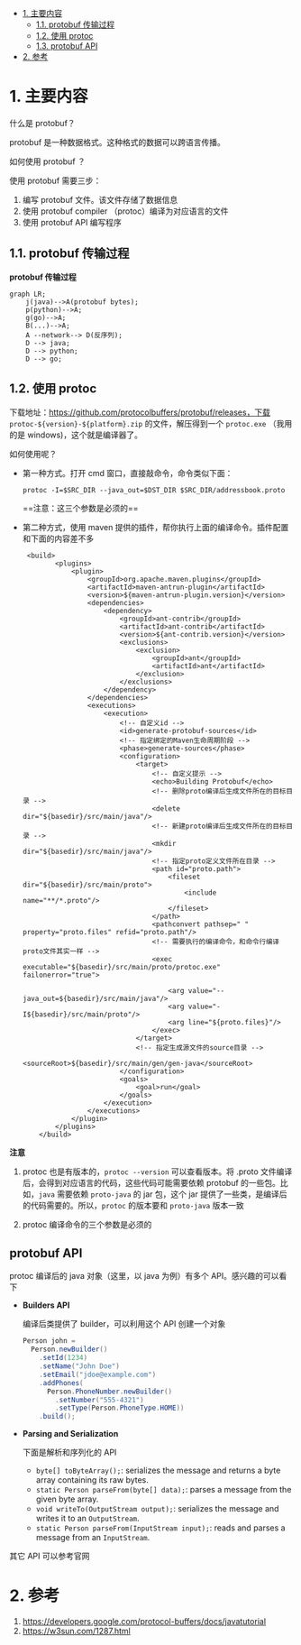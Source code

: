 
<!-- TOC -->

- [1. 主要内容](#1-%E4%B8%BB%E8%A6%81%E5%86%85%E5%AE%B9)
    - [1.1. protobuf 传输过程](#11-protobuf-%E4%BC%A0%E8%BE%93%E8%BF%87%E7%A8%8B)
    - [1.2. 使用 protoc](#12-%E4%BD%BF%E7%94%A8-protoc)
    - [1.3. protobuf API](#13-protobuf-api)
- [2. 参考](#2-%E5%8F%82%E8%80%83)

<!-- /TOC -->

# 1. 主要内容

什么是 protobuf？

protobuf 是一种数据格式。这种格式的数据可以跨语言传播。

如何使用 protobuf ？

使用 protobuf 需要三步：

1. 编写 protobuf 文件。该文件存储了数据信息
2. 使用 protobuf compiler （protoc）编译为对应语言的文件
3. 使用 protobuf API 编写程序



## 1.1. protobuf 传输过程



**protobuf 传输过程** 



```mermaid
graph LR;
    j(java)-->A(protobuf bytes);
    p(python)-->A;
    g(go)-->A;
    B(...)-->A;
    A --network--> D(反序列);
    D --> java;
    D --> python;
    D --> go;
```





## 1.2. 使用 protoc

下载地址：https://github.com/protocolbuffers/protobuf/releases，下载 `protoc-${version}-${platform}.zip` 的文件，解压得到一个 `protoc.exe` （我用的是 windows)，这个就是编译器了。

如何使用呢？

- 第一种方式。打开 cmd 窗口，直接敲命令，命令类似下面：

  ```
  protoc -I=$SRC_DIR --java_out=$DST_DIR $SRC_DIR/addressbook.proto
  ```

  ==注意：这三个参数是必须的==

- 第二种方式，使用 maven 提供的插件，帮你执行上面的编译命令。插件配置和下面的内容差不多

  ```
   <build>
          <plugins>
              <plugin>
                  <groupId>org.apache.maven.plugins</groupId>
                  <artifactId>maven-antrun-plugin</artifactId>
                  <version>${maven-antrun-plugin.version}</version>
                  <dependencies>
                      <dependency>
                          <groupId>ant-contrib</groupId>
                          <artifactId>ant-contrib</artifactId>
                          <version>${ant-contrib.version}</version>
                          <exclusions>
                              <exclusion>
                                  <groupId>ant</groupId>
                                  <artifactId>ant</artifactId>
                              </exclusion>
                          </exclusions>
                      </dependency>
                  </dependencies>
                  <executions>
                      <execution>
                          <!-- 自定义id -->
                          <id>generate-protobuf-sources</id>
                          <!-- 指定绑定的Maven生命周期阶段 -->
                          <phase>generate-sources</phase>
                          <configuration>
                              <target>
                                  <!-- 自定义提示 -->
                                  <echo>Building Protobuf</echo>
                                  <!-- 删除proto编译后生成文件所在的目标目录 -->
                                  <delete dir="${basedir}/src/main/java"/>
                                  <!-- 新建proto编译后生成文件所在的目标目录 -->
                                  <mkdir dir="${basedir}/src/main/java"/>
                                  <!-- 指定proto定义文件所在目录 -->
                                  <path id="proto.path">
                                      <fileset dir="${basedir}/src/main/proto">
                                          <include name="**/*.proto"/>
                                      </fileset>
                                  </path>
                                  <pathconvert pathsep=" " property="proto.files" refid="proto.path"/>
                                  <!-- 需要执行的编译命令，和命令行编译proto文件其实一样 -->
                                  <exec executable="${basedir}/src/main/proto/protoc.exe" failonerror="true">

                                      <arg value="--java_out=${basedir}/src/main/java"/>
                                      <arg value="-I${basedir}/src/main/proto"/>
                                      <arg line="${proto.files}"/>
                                  </exec>
                              </target>
                              <!-- 指定生成源文件的source目录 -->
                              <sourceRoot>${basedir}/src/main/gen/gen-java</sourceRoot>
                          </configuration>
                          <goals>
                              <goal>run</goal>
                          </goals>
                      </execution>
                  </executions>
              </plugin>
          </plugins>
      </build>
  ```



**注意**

1. protoc 也是有版本的，`protoc --version` 可以查看版本。将 .proto 文件编译后，会得到对应语言的代码，这些代码可能需要依赖 protobuf 的一些包。比如，`java` 需要依赖 `proto-java` 的 jar 包，这个 jar 提供了一些类，是编译后的代码需要的。所以，`protoc` 的版本要和 `proto-java` 版本一致

2. protoc 编译命令的三个参数是必须的

   



## protobuf API



protoc 编译后的 java 对象（这里，以 java 为例）有多个 API。感兴趣的可以看下



- **Builders API**

  编译后类提供了 builder，可以利用这个 API 创建一个对象

  ```java
  Person john =
    Person.newBuilder()
      .setId(1234)
      .setName("John Doe")
      .setEmail("jdoe@example.com")
      .addPhones(
        Person.PhoneNumber.newBuilder()
          .setNumber("555-4321")
          .setType(Person.PhoneType.HOME))
      .build();
  ```

  

- **Parsing and Serialization**

  下面是解析和序列化的 API

  - `byte[] toByteArray();`: serializes the message and returns a byte array containing its raw bytes.
  - `static Person parseFrom(byte[] data);`: parses a message from the given byte array.
  - `void writeTo(OutputStream output);`: serializes the message and writes it to an `OutputStream`.
  - `static Person parseFrom(InputStream input);`: reads and parses a message from an `InputStream`.



其它 API 可以参考官网



# 2. 参考



1. https://developers.google.com/protocol-buffers/docs/javatutorial
2. https://w3sun.com/1287.html


